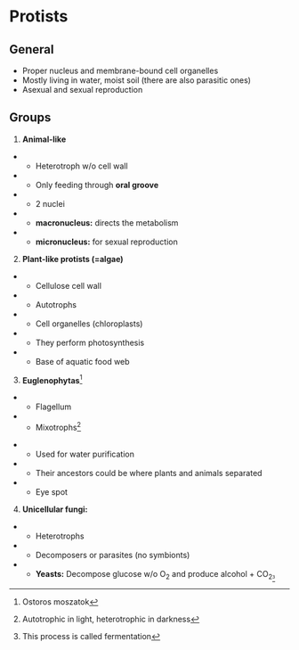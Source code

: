 # Protists
## General
 * Proper nucleus and membrane-bound cell organelles
 * Mostly living in water, moist soil (there are also parasitic ones)
 * Asexual and sexual reproduction
## Groups
1. **Animal-like**
* * Heterotroph w/o cell wall
* * Only feeding through **oral groove**
* * 2 nuclei
* * **macronucleus:** directs the metabolism
* * **micronucleus:** for sexual reproduction
2. **Plant-like protists (=algae)**
* * Cellulose cell wall
* * Autotrophs
* * Cell organelles (chloroplasts)
* * They perform photosynthesis
* * Base of aquatic food web
3. **Euglenophytas**[^1]
[^1]: Ostoros moszatok
* * Flagellum
* * Mixotrophs[^2]
[^2]: Autotrophic in light, heterotrophic in darkness
* * Used for water purification
* * Their ancestors could be where plants and animals separated
* * Eye spot
4. **Unicellular fungi:**
* * Heterotrophs
* * Decomposers or parasites (no symbionts)
* * **Yeasts:** Decompose glucose w/o O<sub>2</sub> and produce alcohol + CO<sub>2<sub>[^3]
[^3]: This process is called fermentation